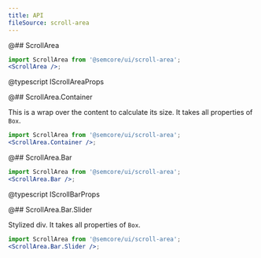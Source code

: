 ```yaml
---
title: API
fileSource: scroll-area
---
```


@## ScrollArea

```jsx
import ScrollArea from '@semcore/ui/scroll-area';
<ScrollArea />;
```

@typescript IScrollAreaProps

@## ScrollArea.Container

This is a wrap over the content to calculate its size. It takes all properties of `Box`.

```jsx
import ScrollArea from '@semcore/ui/scroll-area';
<ScrollArea.Container />;
```

@## ScrollArea.Bar

```jsx
import ScrollArea from '@semcore/ui/scroll-area';
<ScrollArea.Bar />;
```

@typescript IScrollBarProps

@## ScrollArea.Bar.Slider

Stylized div. It takes all properties of `Box`.

```jsx
import ScrollArea from '@semcore/ui/scroll-area';
<ScrollArea.Bar.Slider />;
```
